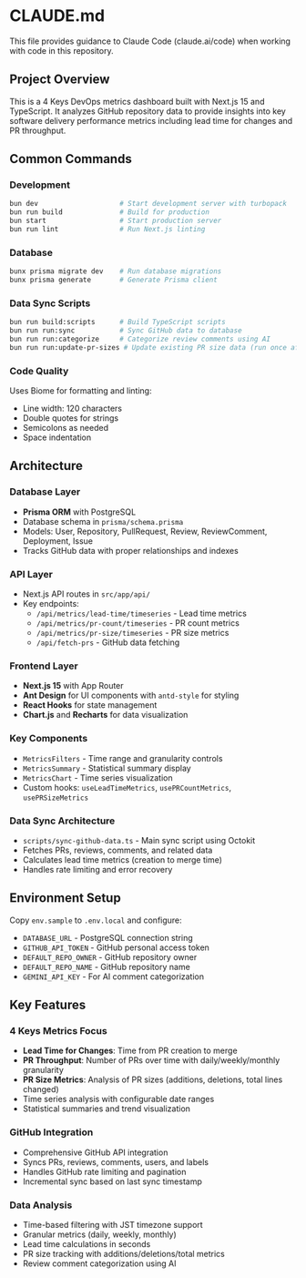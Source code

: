 # CLAUDE.md

This file provides guidance to Claude Code (claude.ai/code) when working with code in this repository.

## Project Overview

This is a 4 Keys DevOps metrics dashboard built with Next.js 15 and TypeScript. It analyzes GitHub repository data to provide insights into key software delivery performance metrics including lead time for changes and PR throughput.

## Common Commands

### Development
```bash
bun dev                    # Start development server with turbopack
bun run build              # Build for production
bun start                  # Start production server
bun run lint               # Run Next.js linting
```

### Database
```bash
bunx prisma migrate dev    # Run database migrations
bunx prisma generate       # Generate Prisma client
```

### Data Sync Scripts
```bash
bun run build:scripts      # Build TypeScript scripts
bun run run:sync           # Sync GitHub data to database
bun run run:categorize     # Categorize review comments using AI
bun run run:update-pr-sizes # Update existing PR size data (run once after migration)
```

### Code Quality
Uses Biome for formatting and linting:
- Line width: 120 characters
- Double quotes for strings
- Semicolons as needed
- Space indentation

## Architecture

### Database Layer
- **Prisma ORM** with PostgreSQL
- Database schema in `prisma/schema.prisma`
- Models: User, Repository, PullRequest, Review, ReviewComment, Deployment, Issue
- Tracks GitHub data with proper relationships and indexes

### API Layer
- Next.js API routes in `src/app/api/`
- Key endpoints:
  - `/api/metrics/lead-time/timeseries` - Lead time metrics
  - `/api/metrics/pr-count/timeseries` - PR count metrics
  - `/api/metrics/pr-size/timeseries` - PR size metrics
  - `/api/fetch-prs` - GitHub data fetching

### Frontend Layer
- **Next.js 15** with App Router
- **Ant Design** for UI components with `antd-style` for styling
- **React Hooks** for state management
- **Chart.js** and **Recharts** for data visualization

### Key Components
- `MetricsFilters` - Time range and granularity controls
- `MetricsSummary` - Statistical summary display
- `MetricsChart` - Time series visualization
- Custom hooks: `useLeadTimeMetrics`, `usePRCountMetrics`, `usePRSizeMetrics`

### Data Sync Architecture
- `scripts/sync-github-data.ts` - Main sync script using Octokit
- Fetches PRs, reviews, comments, and related data
- Calculates lead time metrics (creation to merge time)
- Handles rate limiting and error recovery

## Environment Setup

Copy `env.sample` to `.env.local` and configure:
- `DATABASE_URL` - PostgreSQL connection string
- `GITHUB_API_TOKEN` - GitHub personal access token
- `DEFAULT_REPO_OWNER` - GitHub repository owner
- `DEFAULT_REPO_NAME` - GitHub repository name
- `GEMINI_API_KEY` - For AI comment categorization

## Key Features

### 4 Keys Metrics Focus
- **Lead Time for Changes**: Time from PR creation to merge
- **PR Throughput**: Number of PRs over time with daily/weekly/monthly granularity
- **PR Size Metrics**: Analysis of PR sizes (additions, deletions, total lines changed)
- Time series analysis with configurable date ranges
- Statistical summaries and trend visualization

### GitHub Integration
- Comprehensive GitHub API integration
- Syncs PRs, reviews, comments, users, and labels
- Handles GitHub rate limiting and pagination
- Incremental sync based on last sync timestamp

### Data Analysis
- Time-based filtering with JST timezone support
- Granular metrics (daily, weekly, monthly)
- Lead time calculations in seconds
- PR size tracking with additions/deletions/total metrics
- Review comment categorization using AI